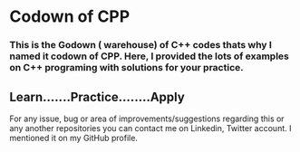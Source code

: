 # Codown of CPP
<h3>This is the Godown ( warehouse) of C++ codes thats why I named it codown of CPP.
Here, I provided the lots of examples on C++ programing with solutions for your practice.</h3>

<h2>Learn.......Practice........Apply</h2>

For any issue, bug or area of improvements/suggestions regarding this or any another repositories you can contact me on Linkedin, Twitter account. I mentioned it on my GitHub profile.

